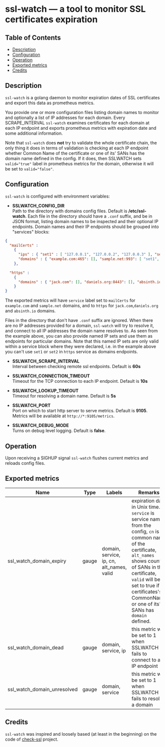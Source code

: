 ssl-watch — a tool to monitor SSL certificates expiration
=========================================================

Table of Contents
-----------------
* [Description](#description)
* [Configuration](#configuration)
* [Operation](#operation)
* [Exported metrics](#exported-metrics)
* [Credits](#credits)

Description
-------------

`ssl-watch` is a golang daemon to monitor expiration dates
of SSL certificates and export this data as prometheus metrics.

You provide one or more configuration files listing domain names to monitor
and optionally a list of IP addresses for each domain. Every SCRAPE_INTERVAL 
`ssl-watch` examines certificates for each domain at each IP endpoint and exports 
prometheus metrics with expiration date and some additional information. 

Note that `ssl-watch` does **not** try to validate the whole certificate chain, the only
thing it does in terms of validation is checking at each IP endpoint whether 
Common Name of the certificate or one of its' SANs has the domain name defined in the config.
If it does, then SSLWATCH sets `valid="true"` label in prometheus metrics for the domain,
otherwise it will be set to `valid="false"`.
 
Configuration
-------------

`ssl-watch` is configured with environment variables:

* **SSLWATCH_CONFIG_DIR**  
Path to the directory with domains config files. Default is **/etc/ssl-watch**.
Each file in the directory should have a `.conf` suffix, and be in JSON format, 
listing domain names to be inspected and their optional IP endpoints.
Domain names and their IP endpoints should be grouped into "services" blocks:

```json
{ 
  "mailCerts" :
    { 
      "ips" : { "set1" : [ "127.0.0.1", "127.0.0.2", "127.0.0.3" ], "set2": [ "127.0.0.4" ] },
      "domains" : { "example.com:465": [], "sample.net:993": [ "set1", "set2", "127.0.0.5" ] } 
    },
  
  "https" : 
    {
      "domains" : { "jack.com": [], "daniels.org:8443": [], "absinth.io": [ "192.168.0.7", "192.168.0.8" ] } 
    }
}
```

The exported metrics will have `service` label set to `mailCerts` for `example.com` and `sample.net` domains,
and to `https` for `jack.com`,`daniels.org` and `absinth.io` domains.

Files in the directory that don't have `.conf` suffix are ignored.
When there are no IP addresses provided for a domain, `ssl-watch` will try to resolve
it, and connect to all IP addresses the domain name resolves to. As seen from the example
above, you can also provide named IP sets and use them as endpoints for particular domains.
Note that this named IP sets are only valid within a service block where they were declared, i.e.
in the example above you can't use `set1` or `set2` in `https` service as domains endpoints.

* **SSLWATCH_SCRAPE_INTERVAL**  
Interval between checking remote ssl endpoints. Default is **60s**

* **SSLWATCH_CONNECTION_TIMEOUT**  
Timeout for the TCP connection to each IP endpoint. Default is **10s**

* **SSLWATCH_LOOKUP_TIMEOUT**  
Timeout for resolving a domain name. Default is **5s**

* **SSLWATCH_PORT**  
Port on which to start http server to serve metrics. Default is **9105**.
Metrics will be available at `http://*:9105/metrics`.

* **SSLWATCH_DEBUG_MODE**  
Turns on debug level logging. Default is **false**.

Operation
---------

Upon receiving a SIGHUP signal `ssl-watch` flushes current metrics
and reloads config files.

Exported metrics
----------------

| Name | Type | Labels | Remarks |
| ---- | ---- | ------ | ------- |
| ssl_watch_domain_expiry | gauge | domain, service, ip, cn, alt_names, valid | expiration date in Unix time. `service` is service name from the config, `cn` is common name of the certificate, `alt_names` shows count of SANs in the certificate, `valid` will be set to true if certificates's CommonName or one of its' SANs has `domain` defined.|
| ssl_watch_domain_dead | gauge | domain, service, ip | this metric will be set to 1 when SSLWATCH fails to connect to an IP endpoint |
| ssl_watch_domain_unresolved | gauge | domain, service | this metric will be set to 1 when SSLWATCH fails to resolve a domain |


Credits
-------

`ssl-watch` was inspired and loosely based (at least in the beginning) on the code of [check-ssl](https://github.com/wycore/check-ssl) project.
